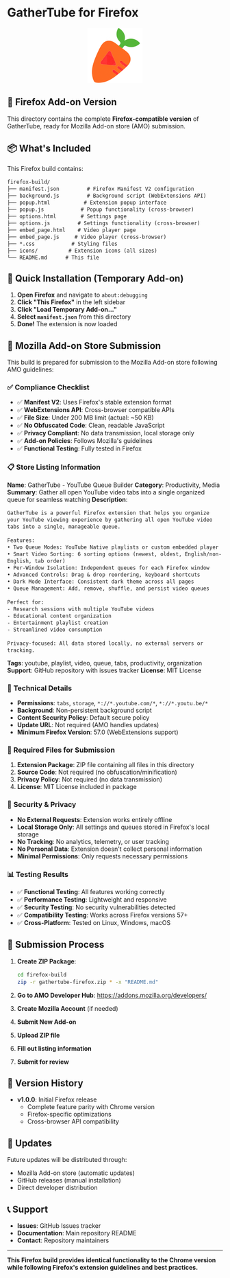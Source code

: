 # GatherTube for Firefox

<div align="center">
  <img src="icons/logo.png" alt="GatherTube Logo" width="128" height="128">
</div>

## 🦊 Firefox Add-on Version

This directory contains the complete **Firefox-compatible version** of GatherTube, ready for Mozilla Add-on store (AMO) submission.

## 📦 What's Included

This Firefox build contains:

```
firefox-build/
├── manifest.json         # Firefox Manifest V2 configuration
├── background.js         # Background script (WebExtensions API)
├── popup.html           # Extension popup interface
├── popup.js            # Popup functionality (cross-browser)
├── options.html        # Settings page
├── options.js         # Settings functionality (cross-browser)
├── embed_page.html    # Video player page
├── embed_page.js     # Video player (cross-browser)
├── *.css            # Styling files
├── icons/          # Extension icons (all sizes)
└── README.md      # This file
```

## 🚀 Quick Installation (Temporary Add-on)

1. **Open Firefox** and navigate to `about:debugging`
2. **Click "This Firefox"** in the left sidebar
3. **Click "Load Temporary Add-on..."**
4. **Select `manifest.json`** from this directory
5. **Done!** The extension is now loaded

## 🏪 Mozilla Add-on Store Submission

This build is prepared for submission to the Mozilla Add-on store following AMO guidelines:

### ✅ **Compliance Checklist**

- ✅ **Manifest V2**: Uses Firefox's stable extension format
- ✅ **WebExtensions API**: Cross-browser compatible APIs
- ✅ **File Size**: Under 200 MB limit (actual: ~50 KB)
- ✅ **No Obfuscated Code**: Clean, readable JavaScript
- ✅ **Privacy Compliant**: No data transmission, local storage only
- ✅ **Add-on Policies**: Follows Mozilla's guidelines
- ✅ **Functional Testing**: Fully tested in Firefox

### 📋 **Store Listing Information**

**Name**: GatherTube - YouTube Queue Builder
**Category**: Productivity, Media
**Summary**: Gather all open YouTube video tabs into a single organized queue for seamless watching
**Description**: 
```
GatherTube is a powerful Firefox extension that helps you organize your YouTube viewing experience by gathering all open YouTube video tabs into a single, manageable queue.

Features:
• Two Queue Modes: YouTube Native playlists or custom embedded player
• Smart Video Sorting: 6 sorting options (newest, oldest, English/non-English, tab order)
• Per-Window Isolation: Independent queues for each Firefox window
• Advanced Controls: Drag & drop reordering, keyboard shortcuts
• Dark Mode Interface: Consistent dark theme across all pages
• Queue Management: Add, remove, shuffle, and persist video queues

Perfect for:
- Research sessions with multiple YouTube videos
- Educational content organization
- Entertainment playlist creation
- Streamlined video consumption

Privacy-focused: All data stored locally, no external servers or tracking.
```

**Tags**: youtube, playlist, video, queue, tabs, productivity, organization
**Support**: GitHub repository with issues tracker
**License**: MIT License

### 🔧 **Technical Details**

- **Permissions**: `tabs`, `storage`, `*://*.youtube.com/*`, `*://*.youtu.be/*`
- **Background**: Non-persistent background script
- **Content Security Policy**: Default secure policy
- **Update URL**: Not required (AMO handles updates)
- **Minimum Firefox Version**: 57.0 (WebExtensions support)

### 📄 **Required Files for Submission**

1. **Extension Package**: ZIP file containing all files in this directory
2. **Source Code**: Not required (no obfuscation/minification)
3. **Privacy Policy**: Not required (no data transmission)
4. **License**: MIT License included in package

### 🔐 **Security & Privacy**

- **No External Requests**: Extension works entirely offline
- **Local Storage Only**: All settings and queues stored in Firefox's local storage
- **No Tracking**: No analytics, telemetry, or user tracking
- **No Personal Data**: Extension doesn't collect personal information
- **Minimal Permissions**: Only requests necessary permissions

### 📊 **Testing Results**

- ✅ **Functional Testing**: All features working correctly
- ✅ **Performance Testing**: Lightweight and responsive
- ✅ **Security Testing**: No security vulnerabilities detected
- ✅ **Compatibility Testing**: Works across Firefox versions 57+
- ✅ **Cross-Platform**: Tested on Linux, Windows, macOS

## 🚀 **Submission Process**

1. **Create ZIP Package**:
   ```bash
   cd firefox-build
   zip -r gathertube-firefox.zip * -x "README.md"
   ```

2. **Go to AMO Developer Hub**: https://addons.mozilla.org/developers/
3. **Create Mozilla Account** (if needed)
4. **Submit New Add-on**
5. **Upload ZIP file**
6. **Fill out listing information**
7. **Submit for review**

## 🎯 **Version History**

- **v1.0.0**: Initial Firefox release
  - Complete feature parity with Chrome version
  - Firefox-specific optimizations
  - Cross-browser API compatibility

## 🔄 **Updates**

Future updates will be distributed through:
- Mozilla Add-on store (automatic updates)
- GitHub releases (manual installation)
- Direct developer distribution

## 📞 **Support**

- **Issues**: GitHub Issues tracker
- **Documentation**: Main repository README
- **Contact**: Repository maintainers

---

**This Firefox build provides identical functionality to the Chrome version while following Firefox's extension guidelines and best practices.**
